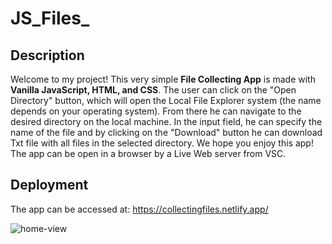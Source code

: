 # JS_Files_
 ## Description
Welcome to my project! 
This very simple <b>File Collecting App</b> is made with <b>Vanilla JavaScript, HTML, and CSS</b>.
The user can click on the "Open Directory" button, which will open the Local File Explorer system (the name depends on your operating system). From there he can navigate to the desired directory on the local machine. In the input field, he can specify the name of the file and by clicking on the "Download" button he can download Txt file with all files in the selected directory. 
We hope you enjoy this app!
The app can be open in a browser by a Live Web server from VSC.

## Deployment
Тhe app can be accessed at:
https://collectingfiles.netlify.app/

![home-view](https://github.com/ElitsaDev/JS_Files_/assets/94979851/68aa0607-4a1f-4710-8413-5a416b8ff4c6)
